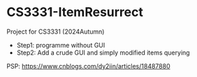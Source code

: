 # CS3331-ItemResurrect
Project for CS3331 (2024Autumn)
- Step1: programme without GUI
- Step2: Add a crude GUI and simply modified items querying

PSP: <https://www.cnblogs.com/dy2iin/articles/18487880>
